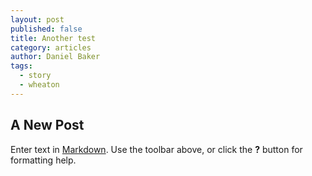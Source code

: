 ```yaml
---
layout: post
published: false
title: Another test
category: articles
author: Daniel Baker
tags: 
  - story
  - wheaton
---
```


## A New Post

Enter text in [Markdown](http://daringfireball.net/projects/markdown/). Use the toolbar above, or click the **?** button for formatting help.

